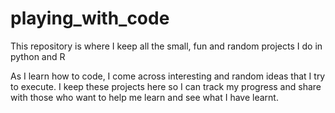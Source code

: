 # playing_with_code
This repository is where I keep all the small, fun and random projects I do in python and R

As I learn how to code, I come across interesting and random ideas that I try to execute. I keep these projects here so I can track my progress
and share with those who want to help me learn and see what I have learnt.
